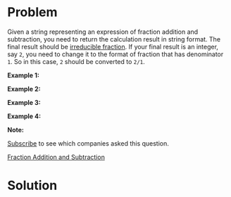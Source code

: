 
# Problem

Given a string representing an expression of fraction addition and
subtraction, you need to return the calculation result in string format. The
final result should be [irreducible
fraction](https://en.wikipedia.org/wiki/Irreducible_fraction). If your final
result is an integer, say `2`, you need to change it to the format of fraction
that has denominator `1`. So in this case, `2` should be converted to `2/1`.

**Example 1:**  

**Example 2:**  

**Example 3:**  

**Example 4:**  

**Note:**  

[Subscribe](/subscribe/) to see which companies asked this question.



[Fraction Addition and Subtraction](https://leetcode.com/problems/fraction-addition-and-subtraction)

# Solution




